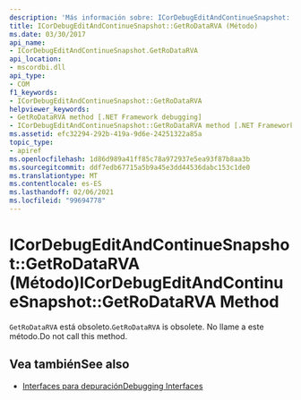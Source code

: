 ```yaml
---
description: 'Más información sobre: ICorDebugEditAndContinueSnapshot:: Getrodatarva ((método)'
title: ICorDebugEditAndContinueSnapshot::GetRoDataRVA (Método)
ms.date: 03/30/2017
api_name:
- ICorDebugEditAndContinueSnapshot.GetRoDataRVA
api_location:
- mscordbi.dll
api_type:
- COM
f1_keywords:
- ICorDebugEditAndContinueSnapshot::GetRoDataRVA
helpviewer_keywords:
- GetRoDataRVA method [.NET Framework debugging]
- ICorDebugEditAndContinueSnapshot::GetRoDataRVA method [.NET Framework debugging]
ms.assetid: efc32294-292b-419a-9d6e-24251322a85a
topic_type:
- apiref
ms.openlocfilehash: 1d86d989a41ff85c78a972937e5ea93f87b8aa3b
ms.sourcegitcommit: ddf7edb67715a5b9a45e3dd44536dabc153c1de0
ms.translationtype: MT
ms.contentlocale: es-ES
ms.lasthandoff: 02/06/2021
ms.locfileid: "99694778"
---
```

# <a name="icordebugeditandcontinuesnapshotgetrodatarva-method"></a><span data-ttu-id="ac0d3-103">ICorDebugEditAndContinueSnapshot::GetRoDataRVA (Método)</span><span class="sxs-lookup"><span data-stu-id="ac0d3-103">ICorDebugEditAndContinueSnapshot::GetRoDataRVA Method</span></span>

<span data-ttu-id="ac0d3-104">`GetRoDataRVA` está obsoleto.</span><span class="sxs-lookup"><span data-stu-id="ac0d3-104">`GetRoDataRVA` is obsolete.</span></span> <span data-ttu-id="ac0d3-105">No llame a este método.</span><span class="sxs-lookup"><span data-stu-id="ac0d3-105">Do not call this method.</span></span>  
  
## <a name="see-also"></a><span data-ttu-id="ac0d3-106">Vea también</span><span class="sxs-lookup"><span data-stu-id="ac0d3-106">See also</span></span>

- [<span data-ttu-id="ac0d3-107">Interfaces para depuración</span><span class="sxs-lookup"><span data-stu-id="ac0d3-107">Debugging Interfaces</span></span>](debugging-interfaces.md)
